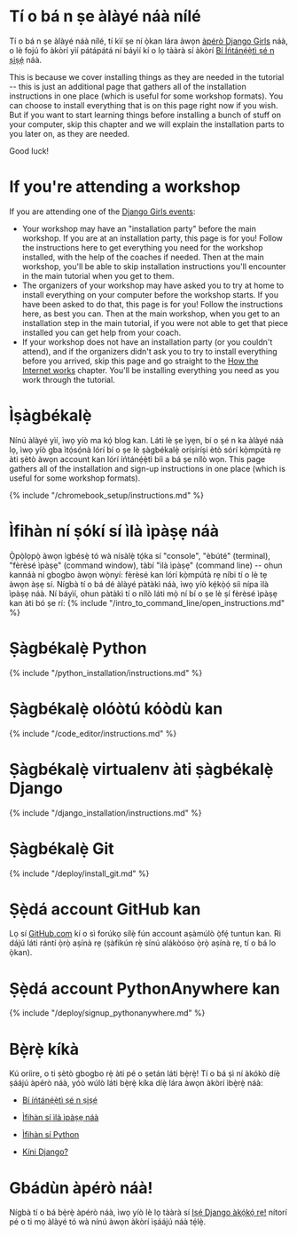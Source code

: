 # Tí o bá n ṣe àlàyé náà nílé

Tí o bá n ṣe àlàyé náà nílé, tí kìí ṣe ní ọ̀kan lára àwọn [àpérò Django Girls](https://djangogirls.org/events/) náà, o lè fojú fo àkòrí yìí pátápátá ní báyìí kí o lọ tààrà sí àkòrí [Bí Íńtánẹ́ẹ̀tì ṣé n ṣiṣẹ́](../how_the_internet_works/README.md) náà.

This is because we cover installing things as they are needed in the tutorial -- this is just an additional page that gathers all of the installation instructions in one place (which is useful for some workshop formats). You can choose to install everything that is on this page right now if you wish. But if you want to start learning things before installing a bunch of stuff on your computer, skip this chapter and we will explain the installation parts to you later on, as they are needed.

Good luck!

# If you're attending a workshop

If you are attending one of the [Django Girls events](https://djangogirls.org/events/):

* Your workshop may have an "installation party" before the main workshop. If you are at an installation party, this page is for you! Follow the instructions here to get everything you need for the workshop installed, with the help of the coaches if needed. Then at the main workshop, you'll be able to skip installation instructions you'll encounter in the main tutorial when you get to them.
* The organizers of your workshop may have asked you to try at home to install everything on your computer before the workshop starts. If you have been asked to do that, this page is for you! Follow the instructions here, as best you can. Then at the main workshop, when you get to an installation step in the main tutorial, if you were not able to get that piece installed you can get help from your coach.
* If your workshop does not have an installation party (or you couldn't attend), and if the organizers didn't ask you to try to install everything before you arrived, skip this page and go straight to the [How the Internet works](../how_the_internet_works/README.md) chapter. You'll be installing everything you need as you work through the tutorial.

# Ìṣàgbékalẹ̀

Nínú àlàyé yìí, ìwọ yíò ma kọ́ blog kan. Láti lè ṣe ìyẹn, bí o ṣé n ka àlàyé náà lọ, ìwọ yíò gba ìtọ́sọ́nà lórí bí o ṣe lè ṣàgbékalẹ̀ oríṣiríṣi ètò sórí kọ̀mpútà rẹ àti ṣètò àwọn account kan lórí íńtánẹ́ẹ̀tì bíi a bá ṣe nílò wọn. This page gathers all of the installation and sign-up instructions in one place (which is useful for some workshop formats).

<!--sec data-title="Chromebook setup (if you're using one)"
data-id="chromebook_setup" data-collapse=true ces--> {% include "/chromebook_setup/instructions.md" %} 

<!--endsec-->

# Ìfihàn ní ṣókí sí ìlà ìpàṣẹ náà

Ọ̀pọ̀lọpọ̀ àwọn ìgbésẹ̀ tó wà nísàlẹ̀ tọ́ka sí "console", "èbúté" (terminal), "fèrèsé ìpàṣẹ" (command window), tàbí "ìlà ìpàṣẹ" (command line) -- ohun kannáà ní gbogbo àwọn wọ̀nyí: fèrèsé kan lórí kọ̀mpútà rẹ níbi tí o lè tẹ àwọn àṣẹ sí. Nígbà tí o bá dé àlàyé pàtàkì náà, ìwọ yíò kẹ́kọ̀ọ́ síi nípa ìlà ìpàṣẹ náà. Ní báyìí, ohun pàtàkì tí o nílò láti mọ̀ ní bí o ṣe lè ṣí fèrèsé ìpàṣẹ kan àti bó ṣe rí: {% include "/intro_to_command_line/open_instructions.md" %}

# Ṣàgbékalẹ̀ Python

{% include "/python_installation/instructions.md" %}

# Ṣàgbékalẹ̀ olóòtú kóòdù kan

{% include "/code_editor/instructions.md" %}

# Ṣàgbékalẹ̀ virtualenv àti ṣàgbékalẹ̀ Django

{% include "/django_installation/instructions.md" %}

# Ṣàgbékalẹ̀ Git

{% include "/deploy/install_git.md" %}

# Ṣẹ̀dá account GitHub kan

Lọ sí [GitHub.com](https://www.github.com) kí o sì forúkọ sílẹ̀ fún account aṣàmúlò ọ̀fẹ́ tuntun kan. Ri dájú láti rántí ọ̀rọ̀ aṣínà rẹ (ṣàfikún rẹ̀ sínú alákòóso ọ̀rọ̀ aṣínà rẹ, tí o bá lo ọ̀kan).

# Ṣẹ̀dá account PythonAnywhere kan

{% include "/deploy/signup_pythonanywhere.md" %}

# Bẹ̀rẹ̀ kíkà

Kú oríire, o ti ṣètò gbogbo rẹ̀ àti pé o ṣetán láti bẹ̀rẹ̀! Tí o bá ṣì ní àkókò díẹ̀ ṣáájú àpérò náà, yóò wúlò láti bẹ̀rẹ̀ kíka díẹ̀ lára àwọn àkòrí ìbẹ̀rẹ̀ náà:

* [Bí íńtánẹ́ẹ̀tì ṣé n ṣiṣẹ́](../how_the_internet_works/README.md)

* [Ìfihàn sí ìlà ìpàṣẹ náà](../intro_to_command_line/README.md)

* [Ìfihàn sí Python](../python_introduction/README.md)

* [Kíni Django?](../django/README.md)

# Gbádùn àpérò náà!

Nígbà tí o bá bẹ̀rẹ̀ àpérò náà, ìwọ yíò lè lọ tààrà sí [Iṣẹ́ Django àkọ́kọ́ rẹ!](../django_start_project/README.md) nítorí pé o ti mọ àlàyé tó wà nínú àwọn àkòrí ìṣáájú náà tẹ́lẹ̀.